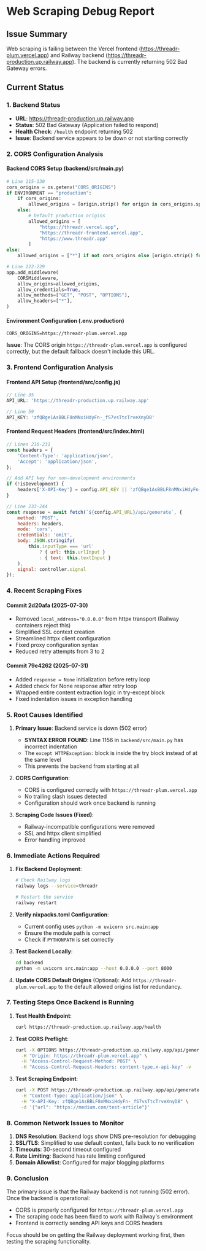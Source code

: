 # Web Scraping Debug Report

## Issue Summary
Web scraping is failing between the Vercel frontend (https://threadr-plum.vercel.app) and Railway backend (https://threadr-production.up.railway.app). The backend is currently returning 502 Bad Gateway errors.

## Current Status

### 1. Backend Status
- **URL**: https://threadr-production.up.railway.app
- **Status**: 502 Bad Gateway (Application failed to respond)
- **Health Check**: `/health` endpoint returning 502
- **Issue**: Backend service appears to be down or not starting correctly

### 2. CORS Configuration Analysis

#### Backend CORS Setup (backend/src/main.py)
```python
# Line 115-130
cors_origins = os.getenv("CORS_ORIGINS")
if ENVIRONMENT == "production":
    if cors_origins:
        allowed_origins = [origin.strip() for origin in cors_origins.split(",")]
    else:
        # Default production origins
        allowed_origins = [
            "https://threadr.vercel.app",
            "https://threadr-frontend.vercel.app",
            "https://www.threadr.app"
        ]
else:
    allowed_origins = ["*"] if not cors_origins else [origin.strip() for origin in cors_origins.split(",")]

# Line 222-229
app.add_middleware(
    CORSMiddleware,
    allow_origins=allowed_origins,
    allow_credentials=True,
    allow_methods=["GET", "POST", "OPTIONS"],
    allow_headers=["*"],
)
```

#### Environment Configuration (.env.production)
```
CORS_ORIGINS=https://threadr-plum.vercel.app
```

**Issue**: The CORS origin `https://threadr-plum.vercel.app` is configured correctly, but the default fallback doesn't include this URL.

### 3. Frontend Configuration Analysis

#### Frontend API Setup (frontend/src/config.js)
```javascript
// Line 35
API_URL: 'https://threadr-production.up.railway.app'

// Line 59
API_KEY: 'zfQBge1AsBBLF8nMNxiHdyFn-_fS7vsTtcTrveXnyD8'
```

#### Frontend Request Headers (frontend/src/index.html)
```javascript
// Lines 216-231
const headers = {
    'Content-Type': 'application/json',
    'Accept': 'application/json',
};

// Add API key for non-development environments
if (!isDevelopment) {
    headers['X-API-Key'] = config.API_KEY || 'zfQBge1AsBBLF8nMNxiHdyFn-_fS7vsTtcTrveXnyD8';
}

// Line 233-244
const response = await fetch(`${config.API_URL}/api/generate`, {
    method: 'POST',
    headers: headers,
    mode: 'cors',
    credentials: 'omit',
    body: JSON.stringify(
        this.inputType === 'url' 
            ? { url: this.urlInput }
            : { text: this.textInput }
    ),
    signal: controller.signal
});
```

### 4. Recent Scraping Fixes

#### Commit 2d20afa (2025-07-30)
- Removed `local_address="0.0.0.0"` from httpx transport (Railway containers reject this)
- Simplified SSL context creation
- Streamlined httpx client configuration
- Fixed proxy configuration syntax
- Reduced retry attempts from 3 to 2

#### Commit 79e4262 (2025-07-31)
- Added `response = None` initialization before retry loop
- Added check for None response after retry loop
- Wrapped entire content extraction logic in try-except block
- Fixed indentation issues in exception handling

### 5. Root Causes Identified

1. **Primary Issue**: Backend service is down (502 error)
   - **SYNTAX ERROR FOUND**: Line 1156 in `backend/src/main.py` has incorrect indentation
   - The `except HTTPException:` block is inside the try block instead of at the same level
   - This prevents the backend from starting at all

2. **CORS Configuration**:
   - CORS is configured correctly with `https://threadr-plum.vercel.app`
   - No trailing slash issues detected
   - Configuration should work once backend is running

3. **Scraping Code Issues (Fixed)**:
   - Railway-incompatible configurations were removed
   - SSL and httpx client simplified
   - Error handling improved

### 6. Immediate Actions Required

1. **Fix Backend Deployment**:
   ```bash
   # Check Railway logs
   railway logs --service=threadr
   
   # Restart the service
   railway restart
   ```

2. **Verify nixpacks.toml Configuration**:
   - Current config uses `python -m uvicorn src.main:app`
   - Ensure the module path is correct
   - Check if `PYTHONPATH` is set correctly

3. **Test Backend Locally**:
   ```bash
   cd backend
   python -m uvicorn src.main:app --host 0.0.0.0 --port 8000
   ```

4. **Update CORS Default Origins** (Optional):
   Add `https://threadr-plum.vercel.app` to the default allowed origins list for redundancy.

### 7. Testing Steps Once Backend is Running

1. **Test Health Endpoint**:
   ```bash
   curl https://threadr-production.up.railway.app/health
   ```

2. **Test CORS Preflight**:
   ```bash
   curl -X OPTIONS https://threadr-production.up.railway.app/api/generate \
     -H "Origin: https://threadr-plum.vercel.app" \
     -H "Access-Control-Request-Method: POST" \
     -H "Access-Control-Request-Headers: content-type,x-api-key" -v
   ```

3. **Test Scraping Endpoint**:
   ```bash
   curl -X POST https://threadr-production.up.railway.app/api/generate \
     -H "Content-Type: application/json" \
     -H "X-API-Key: zfQBge1AsBBLF8nMNxiHdyFn-_fS7vsTtcTrveXnyD8" \
     -d '{"url": "https://medium.com/test-article"}'
   ```

### 8. Common Network Issues to Monitor

1. **DNS Resolution**: Backend logs show DNS pre-resolution for debugging
2. **SSL/TLS**: Simplified to use default context, falls back to no verification
3. **Timeouts**: 30-second timeout configured
4. **Rate Limiting**: Backend has rate limiting configured
5. **Domain Allowlist**: Configured for major blogging platforms

### 9. Conclusion

The primary issue is that the Railway backend is not running (502 error). Once the backend is operational:
- CORS is properly configured for `https://threadr-plum.vercel.app`
- The scraping code has been fixed to work with Railway's environment
- Frontend is correctly sending API keys and CORS headers

Focus should be on getting the Railway deployment working first, then testing the scraping functionality.